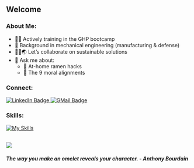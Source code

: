 <!--
**wujoi/wujoi** is a ✨ _special_ ✨ repository because its `README.md` (this file) appears on your GitHub profile. -->
## Welcome

### About Me:
- 👩‍💻 Actively training in the GHP bootcamp
- :rocket: Background in mechanical engineering (manufacturing & defense)
- 🫰🏻🌏 Let’s collaborate on sustainable solutions
- 💬 Ask me about:
  - 🍜 At-home ramen hacks
  - 🎲 The 9 moral alignments
 

### Connect:
<div id="badges">
  <a href="https://www.linkedin.com/in/wujoi/">
    <img src="https://img.shields.io/badge/LinkedIn-blue?style=for-the-badge&logo=linkedin&logoColor=white" alt="LinkedIn Badge"/>
  </a>
  <a href="mailto:joiwuu@gmail.com">
    <img src="https://img.shields.io/badge/Gmail-D14836?style=for-the-badge&logo=gmail&logoColor=white" alt="GMail Badge"/>
  </a>
</div>


### Skills:
[![My Skills](https://skillicons.dev/icons?i=js,html,css,nodejs,express,react,postgres,sequelize)](https://skillicons.dev)

<br>

<img src="https://github-readme-stats-sigma-five-wujoi.vercel.app/api/top-langs/?username=wujoi&count_private=true&&theme=radical"/>

#### *The way you make an omelet reveals your character. - Anthony Bourdain* ####
